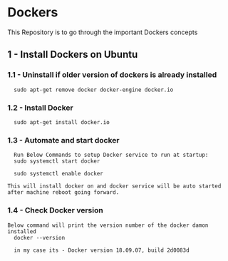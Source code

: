 # Dockers
  This   Repository is to go through the important Dockers concepts

## 1 - Install Dockers on Ubuntu

   ### 1.1 - Uninstall if older version of dockers is already installed
      sudo apt-get remove docker docker-engine docker.io

   ### 1.2 - Install Docker
      sudo apt-get install docker.io
      
   ### 1.3 - Automate and start docker
      Run Below Commands to setup Docker service to run at startup:
      sudo systemctl start docker
      
      sudo systemctl enable docker
      
    This will install docker on and docker service will be auto started after machine reboot going forward.
    
   ### 1.4 - Check Docker version
    Below command will print the version number of the docker damon installed
      docker --version
      
      in my case its - Docker version 18.09.07, build 2d0083d
